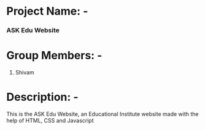 # Project Name: - 

### ASK Edu Website

# Group Members: - 

1. Shivam

# Description: -

This is the ASK Edu Website, an Educational Institute website made with the help of HTML, CSS and Javascript
